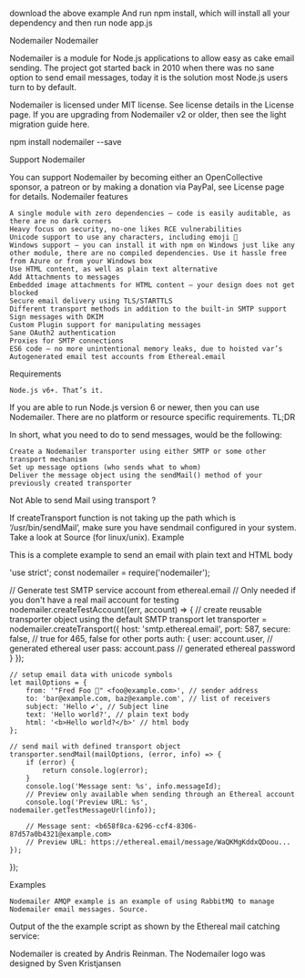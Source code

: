 download the above example
And run npm install, which will install all your dependency
and then run node app.js




Nodemailer
Nodemailer

Nodemailer is a module for Node.js applications to allow easy as cake email sending. The project got started back in 2010 when there was no sane option to send email messages, today it is the solution most Node.js users turn to by default.

Nodemailer is licensed under MIT license. See license details in the License page. If you are upgrading from Nodemailer v2 or older, then see the light migration guide here.

npm install nodemailer --save

Support Nodemailer

You can support Nodemailer by becoming either an OpenCollective sponsor, a patreon or by making a donation via PayPal, see License page for details.
Nodemailer features

    A single module with zero dependencies – code is easily auditable, as there are no dark corners
    Heavy focus on security, no-one likes RCE vulnerabilities
    Unicode support to use any characters, including emoji 💪
    Windows support – you can install it with npm on Windows just like any other module, there are no compiled dependencies. Use it hassle free from Azure or from your Windows box
    Use HTML content, as well as plain text alternative
    Add Attachments to messages
    Embedded image attachments for HTML content – your design does not get blocked
    Secure email delivery using TLS/STARTTLS
    Different transport methods in addition to the built-in SMTP support
    Sign messages with DKIM
    Custom Plugin support for manipulating messages
    Sane OAuth2 authentication
    Proxies for SMTP connections
    ES6 code – no more unintentional memory leaks, due to hoisted var’s
    Autogenerated email test accounts from Ethereal.email

Requirements

    Node.js v6+. That’s it.

If you are able to run Node.js version 6 or newer, then you can use Nodemailer. There are no platform or resource specific requirements.
TL;DR

In short, what you need to do to send messages, would be the following:

    Create a Nodemailer transporter using either SMTP or some other transport mechanism
    Set up message options (who sends what to whom)
    Deliver the message object using the sendMail() method of your previously created transporter

Not Able to send Mail using transport ?

If createTransport function is not taking up the path which is ‘/usr/bin/sendMail’, make sure you have sendmail configured in your system. Take a look at Source (for linux/unix).
Example

This is a complete example to send an email with plain text and HTML body

'use strict';
const nodemailer = require('nodemailer');

// Generate test SMTP service account from ethereal.email
// Only needed if you don't have a real mail account for testing
nodemailer.createTestAccount((err, account) => {
    // create reusable transporter object using the default SMTP transport
    let transporter = nodemailer.createTransport({
        host: 'smtp.ethereal.email',
        port: 587,
        secure: false, // true for 465, false for other ports
        auth: {
            user: account.user, // generated ethereal user
            pass: account.pass // generated ethereal password
        }
    });

    // setup email data with unicode symbols
    let mailOptions = {
        from: '"Fred Foo 👻" <foo@example.com>', // sender address
        to: 'bar@example.com, baz@example.com', // list of receivers
        subject: 'Hello ✔', // Subject line
        text: 'Hello world?', // plain text body
        html: '<b>Hello world?</b>' // html body
    };

    // send mail with defined transport object
    transporter.sendMail(mailOptions, (error, info) => {
        if (error) {
            return console.log(error);
        }
        console.log('Message sent: %s', info.messageId);
        // Preview only available when sending through an Ethereal account
        console.log('Preview URL: %s', nodemailer.getTestMessageUrl(info));

        // Message sent: <b658f8ca-6296-ccf4-8306-87d57a0b4321@example.com>
        // Preview URL: https://ethereal.email/message/WaQKMgKddxQDoou...
    });
});

Examples

    Nodemailer AMQP example is an example of using RabbitMQ to manage Nodemailer email messages. Source.

Output of the the example script as shown by the Ethereal mail catching service:

Nodemailer is created by Andris Reinman. The Nodemailer logo was designed by Sven Kristjansen